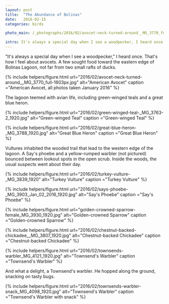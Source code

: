 ```yaml
---
layout: post
title:  "The Abundance of Bolinas"
date:   2016-02-15
categories: birds

photo_main: /_photographs/2016/02/avocet-neck-turned-around__MG_3770_full-1603px.jpg

intro: It's always a special day when I see a woodpecker, I heard once. That's how I feel about avocets. A few sought food toward the eastern edge of Bolinas Lagoon, not far from two small rafts of ducks. 
---
```

"It's always a special day when I see a woodpecker," I heard once. That's how I feel about avocets. A few sought food toward the eastern edge of Bolinas Lagoon, not far from two small rafts of ducks.

{% include helpers/figure.html
url="2016/02/avocet-neck-turned-around__MG_3770_full-1603px.jpg" alt="American Avocet"
caption ="American Avocet, all photos taken January 2016" %}

The lagoon teemed with avian life, including green-winged teals and a great blue heron.

{% include helpers/figure.html
url="2016/02/green-winged-teal-_MG_3763-2_1920.jpg" alt="Green-winged Teal"
caption ="Green-winged Teal" %}

{% include helpers/figure.html
url="2016/02/great-blue-heron-_MG_3788_1920.jpg" alt="Great Blue Heron"
caption ="Great Blue Heron" %}

Vultures inhabited the wooded trail that lead to the western edge of the lagoon. A Say's phoebe and a yellow-rumped warbler (not pictured) bounced between lookout spots in the open scrub. Inside the woods, the usual suspects went about their day.

{% include helpers/figure.html
url="2016/02/turkey-vulture-_MG_3839_1920" alt="Turkey Vulture"
caption ="Turkey Vulture" %}

{% include helpers/figure.html
url="2016/02/says-phoebe-_MG_3903_Jan_02_2016_1920.jpg" alt="Say's Phoebe"
caption ="Say's Phoebe" %}

{% include helpers/figure.html
url="golden-crowned-sparrow-female_MG_3930_1920.jpg" alt="Golden-crowned Sparrow"
caption ="Golden-crowned Sparrow" %}

{% include helpers/figure.html
url="2016/02/chestnut-backed-chickadee__MG_3807_1920.jpg" alt="Chestnut-backed Chickadee"
caption ="Chestnut-backed Chickadee" %}

{% include helpers/figure.html
url="2016/02/townsends-warbler_MG_4121_1920.jpg" alt="Townsend's Warbler"
caption ="Townsend's Warbler" %}

And what a delight, a Townsend's warbler. He hopped along the ground, snacking on tasty bugs. 

{% include helpers/figure.html
url="2016/02/townsends-warbler-snack_MG_4098_1920.jpg" alt="Townsend's Warbler"
caption ="Townsend's Warbler with snack" %}
